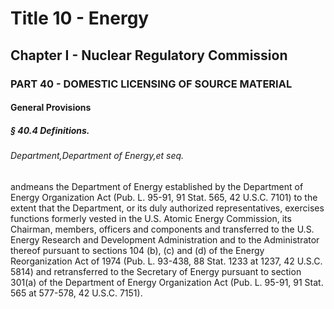 
# Title 10 - Energy
## Chapter I - Nuclear Regulatory Commission
### PART 40 - DOMESTIC LICENSING OF SOURCE MATERIAL
#### General Provisions
##### § 40.4 Definitions.
###### Department,Department of Energy,et seq.

andmeans the Department of Energy established by the Department of Energy Organization Act (Pub. L. 95-91, 91 Stat. 565, 42 U.S.C. 7101) to the extent that the Department, or its duly authorized representatives, exercises functions formerly vested in the U.S. Atomic Energy Commission, its Chairman, members, officers and components and transferred to the U.S. Energy Research and Development Administration and to the Administrator thereof pursuant to sections 104 (b), (c) and (d) of the Energy Reorganization Act of 1974 (Pub. L. 93-438, 88 Stat. 1233 at 1237, 42 U.S.C. 5814) and retransferred to the Secretary of Energy pursuant to section 301(a) of the Department of Energy Organization Act (Pub. L. 95-91, 91 Stat. 565 at 577-578, 42 U.S.C. 7151).
